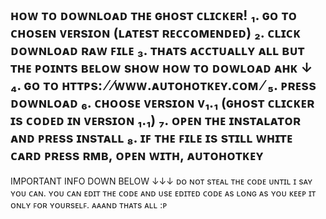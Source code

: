 ʜᴏᴡ ᴛᴏ ᴅᴏᴡɴʟᴏᴀᴅ ᴛʜᴇ ɢʜᴏѕᴛ ᴄʟɪᴄᴋᴇʀ!
₁. ɢᴏ ᴛᴏ ᴄʜᴏѕᴇɴ ᴠᴇʀѕɪᴏɴ (ʟᴀᴛᴇѕᴛ ʀᴇᴄᴄᴏᴍᴇɴᴅᴇᴅ)
₂. ᴄʟɪᴄᴋ ᴅᴏᴡɴʟᴏᴀᴅ ʀᴀᴡ ꜰɪʟᴇ
₃. ᴛʜᴀᴛѕ ᴀᴄᴄᴛᴜᴀʟʟʏ ᴀʟʟ ʙᴜᴛ ᴛʜᴇ ᴘᴏɪɴᴛѕ ʙᴇʟᴏᴡ ѕʜᴏᴡ ʜᴏᴡ ᴛᴏ ᴅᴏᴡʟᴏᴀᴅ ᴀʜᴋ ↓
₄. ɢᴏ ᴛᴏ ʜᴛᴛᴘѕ: ⁄ ⁄ᴡᴡᴡ.ᴀᴜᴛᴏʜᴏᴛᴋᴇʏ.ᴄᴏᴍ ⁄
₅. ᴘʀᴇѕѕ ᴅᴏᴡɴʟᴏᴀᴅ
₆. ᴄʜᴏᴏѕᴇ ᴠᴇʀѕɪᴏɴ ᴠ₁.₁ (ɢʜᴏѕᴛ ᴄʟɪᴄᴋᴇʀ ɪѕ ᴄᴏᴅᴇᴅ ɪɴ ᴠᴇʀѕɪᴏɴ ₁.₁)
₇. ᴏᴘᴇɴ ᴛʜᴇ ɪɴѕᴛᴀʟᴀᴛᴏʀ ᴀɴᴅ ᴘʀᴇѕѕ ɪɴѕᴛᴀʟʟ
₈. ɪꜰ ᴛʜᴇ ꜰɪʟᴇ ɪѕ ѕᴛɪʟʟ ᴡʜɪᴛᴇ ᴄᴀʀᴅ ᴘʀᴇѕѕ ʀᴍʙ, ᴏᴘᴇɴ ᴡɪᴛʜ, ᴀᴜᴛᴏʜᴏᴛᴋᴇʏ
------------------------------------------------------------------------------
IMPORTANT INFO DOWN BELOW ↓↓↓
ᴅᴏ ɴᴏᴛ ѕᴛᴇᴀʟ ᴛʜᴇ ᴄᴏᴅᴇ ᴜɴᴛɪʟ ɪ ѕᴀʏ ʏᴏᴜ ᴄᴀɴ.
ʏᴏᴜ ᴄᴀɴ ᴇᴅɪᴛ ᴛʜᴇ ᴄᴏᴅᴇ ᴀɴᴅ ᴜѕᴇ ᴇᴅɪᴛᴇᴅ ᴄᴏᴅᴇ ᴀѕ ʟᴏɴɢ ᴀѕ ʏᴏᴜ ᴋᴇᴇᴘ ɪᴛ
ᴏɴʟʏ ꜰᴏʀ ʏᴏᴜʀѕᴇʟꜰ. ᴀᴀᴀɴᴅ ᴛʜᴀᴛѕ ᴀʟʟ :ᴘ
